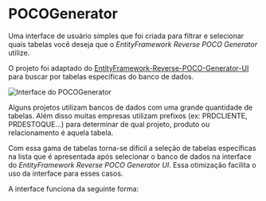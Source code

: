 # POCOGenerator
Uma interface de usuário simples que foi criada para filtrar e selecionar quais tabelas você deseja que o *EntityFramework Reverse POCO Generator* utilize.

O projeto foi adaptado do [EntityFramework-Reverse-POCO-Generator-UI](https://github.com/sjh37/EntityFramework-Reverse-POCO-Generator-UI) para buscar por tabelas específicas do banco de dados.

![Interface do POCOGenerator](https://github.com/diegoalvesat1/Patch-images/blob/master/POCO_Generator_UI.png)

Alguns projetos utilizam bancos de dados com uma grande quantidade de tabelas. Além disso muitas empresas utilizam prefixos (ex: PRDCLIENTE, PRDESTOQUE...) para determinar de qual projeto, produto ou relacionamento é aquela tabela.

Com essa gama de tabelas torna-se difícil a seleção de tabelas específicas na lista que é apresentada após selecionar o banco de dados na interface do *EntityFramework Reverse POCO Generator UI*. Essa otimização facilita o uso da interface para esses casos.

A interface funciona da seguinte forma:
